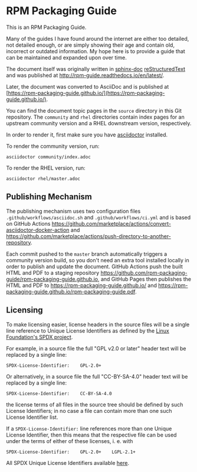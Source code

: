 # RPM Packaging Guide

This is an RPM Packaging Guide.

Many of the guides I have found around the internet are either too detailed, not
detailed enough, or are simply showing their age and contain old, incorrect or
outdated information. My hope here is to provide a guide that can be maintained
and expanded upon over time.

The document itself was originally written in
[sphinx-doc](http://www.sphinx-doc.org/en/stable/)
[reStructuredText](http://www.sphinx-doc.org/en/stable/rest.html) and was
published at http://rpm-guide.readthedocs.io/en/latest/.

Later, the document was converted to AsciiDoc and is published at
[https://rpm-packaging-guide.github.io/](https://rpm-packaging-guide.github.io/).

You can find the document topic pages in the `source` directory in this Git
repository. The `community` and `rhel` directories contain index pages for an
upstream community version and a RHEL downstream version, respectively.

In order to render it, first make sure you have
[asciidoctor](http://asciidoctor.org/) installed.

To render the community version, run:

    asciidoctor community/index.adoc

To render the RHEL version, run:

    asciidoctor rhel/master.adoc

## Publishing Mechanism

The publishing mechanism uses two configuration files
`.github/workflows/asciidoc.sh` and `.github/workflows/ci.yml`
and is based on GitHub Actions
https://github.com/marketplace/actions/convert-asciidoctor-docker-action
and https://github.com/marketplace/actions/push-directory-to-another-repository.

Each commit pushed to the `master` branch automatically triggers a community
version build, so you don't need an extra tool installed locally in order to
publish and update the document. GitHub Actions push the built HTML and PDF to a
staging repository
https://github.com/rpm-packaging-guide/rpm-packaging-guide.github.io,
and GitHub Pages then publishes the HTML and PDF to
https://rpm-packaging-guide.github.io/
and https://rpm-packaging-guide.github.io/rpm-packaging-guide.pdf.

## Licensing

To make licensing easier, license headers in the source files will be
a single line reference to Unique License Identifiers as defined by
the [Linux Foundation's SPDX project](http://spdx.org/).

For example, in a source file the full "GPL v2.0 or later" header text will be
replaced by a single line:

    SPDX-License-Identifier:    GPL-2.0+

Or alternatively, in a source file the full "CC-BY-SA-4.0" header text will be
replaced by a single line:

    SPDX-License-Identifier:    CC-BY-SA-4.0

the license terms of all files in the source tree should be defined
by such License Identifiers; in no case a file can contain more than
one such License Identifier list.

If a `SPDX-License-Identifier:` line references more than one Unique
License Identifier, then this means that the respective file can be
used under the terms of either of these licenses, i. e. with

    SPDX-License-Identifier:    GPL-2.0+    LGPL-2.1+

All SPDX Unique License Identifiers available [here](http://spdx.org/licenses/).
